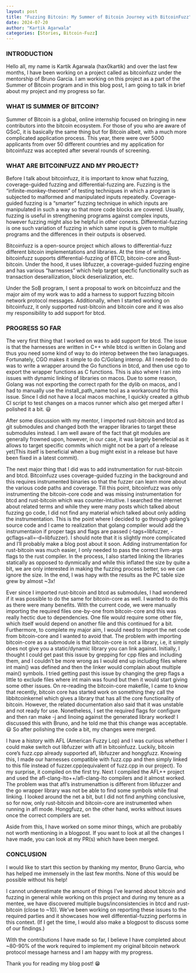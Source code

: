 ```yaml
---
layout: post
title: "Fuzzing Bitcoin: My Summer of Bitcoin Journey with BitcoinFuzz"
date: 2024-07-20
author: "Kartik Agarwala"
categories: [Stories, Bitcoin-Fuzz]
---
```


### INTRODUCTION

Hello all, my name is Kartik Agarwala (hax0kartik) and over the last few months, I have been working on a project called as bitcoinfuzz under the mentorship of Bruno Garcia. I am working on this project as a part of the Summer of Bitcoin program and in this blog post, I am going to talk in brief about my project and my progress so far.

### WHAT IS SUMMER OF BITCOIN?

Summer of Bitcoin is a global, online internship focused on bringing in new contributors into the bitcoin ecosystem. For those of you who are aware of GSoC, it is basically the same thing but for Bitcoin albeit, with a much more complicated application process. This year, there were over 5000 applicants from over 50 different countries and my application for bitcoinfuzz was accepted after several rounds of screening.

### WHAT ARE BITCOINFUZZ AND MY PROJECT?

Before I talk about bitcoinfuzz, it is important to know what fuzzing, coverage-guided fuzzing and differential-fuzzing are. Fuzzing is the “infinite-monkey-theorem” of testing techniques in which a program is subjected to malformed and manipulated inputs repeatedly. Coverage-guided fuzzing is a “smarter” fuzzing technique in which inputs are manipulated in such a way so that more code blocks are covered. Usually, fuzzing is useful in strengthening programs against complex inputs, however fuzzing might also be helpful in other conexts. Differential-fuzzing is one such variation of fuzzing in which same input is given to multiple programs and the differences in their outputs is observed.

Bitcoinfuzz is a open-source project which allows to differential-fuzz different bitcoin implementations and libraries. At the time of writing, bitcoinfuzz supports differential-fuzzing of BTCD, bitcoin-core and Rust-bitcoin. Under the hood, it uses libfuzzer, a coverage-guided fuzzing engine and has various “harnesses” which help target specfic functionality such as transaction deserailization, block deserialization, etc.

Under the SoB program, I sent a proposal to work on bitcoinfuzz and the major aim of my work was to add a harness to support fuzzing bitcoin network protocol messages. Additionally, when I started working on bitcoinfuzz, it only supported rust-bitcoin and bitcoin core and it was also my responsibility to add support for btcd.

### PROGRESS SO FAR

The very first thing that I worked on was to add support for btcd. The issue is that the harnesses are written in C++ while btcd is written in Golang and thus you need some kind of way to do interop between the two lanaguages. Fortunately, CGO makes it simple to do C/Golang interop. All I needed to do was to write a wrapper around the Go functions in btcd, and then use cgo to export the wrapper functions as C functions. This is also where I ran into issues with dynamic linking of libraries on macos. Due to some reason, Golang was not exporting the correct rpath for the dylib on macos, and I had to manually use the install_path_name tool as a workaround for this issue. Since I did not have a local macos machine, I quickly created a github CI script to test changes on a macos runner which also get merged after I polished it a bit. 😃

After some discussion with my mentor, I imported rust-bitcoin and btcd as git submodules and changed both the wrapper libraries to target these submodules instead. I am well aware of the fact that git modules are generally frowned upon, however, in our case, it was largely benefecial as it allows to target specific commits which might not be a part of a release yet(This itself is beneficial when a bug might exist in a release but have been fixed in a latest commit).

The next major thing that I did was to add instrumentation for rust-bitcoin and btcd. Bitcoinfuzz uses coverage-guided fuzzing in the background and this requires instrumented binaries so that the fuzzer can learn more about the various code paths and coverage. Till this point, bitcoinfuzz was only instrumenting the bitcoin-core code and was missing instrumentation for btcd and rust-bitcoin which was counter-intuitive. I searched the internet about related terms and while they were many posts which talked about fuzzing go code, I did not find any material which talked about only adding the instrumentation. This is the point where I decided to go through golang’s source code and I came to realization that golang compiler would add the instrumentaion if proper tags and flags are passed (-tags=libfuzzer, -gcflags=all=-d=libfuzzer). I should note that it is slightly more complicated and I’ll probably make a blog post about it soon. Adding instrumentation for rust-bitcoin was much easier, I only needed to pass the correct llvm-args flags to the rust compiler. In the process, I also started linking the libraries statically as opposed to dynmically and while this inflated the size by quite a bit, we are only interested in making the fuzzing process better, so we can ignore the size. In the end, I was hapy with the results as the PC table size grew by almost ~3x!

Ever since I imported rust-bitcoin and btcd as submodules, I had wondered if it was possible to do the same for bitcoin-core as well. I wanted to do this as there were many benefits. With the current code, we were manually importing the required files one-by-one from bitcoin-core and this was really hectic due to dependencies. One file would require some other file, which itself would depend on another file and this continued for a bit. Furthermore, to complete my major aim, I would need to import the net code from bitcoin-core and I wanted to avoid that. The problem with importing bitcoin-core as a submodule is that bitcoin-core is not a library, i.e, it simply does not give you a static/dynamic library you can link against. Initially, I thought I could get past this issue by grepping for cpp files and including them, and I couldn’t be more wrong as I would end up including files where int main() was defined and then the linker would complain about multiple main() symbols. I tried getting past this issue by changing the grep flags a little to exclude files where int main was found but then it would start giving some other issues. On re-reading the bitcoin-core makefile, I came to know that recently, bitcoin core has started work on something they call the libbitcoinkernel which gives a library that has all the core functionality of bitcoin. However, the related documentation also said that it was unstable and not ready for use. Nonetheless, I set the required flags for configure and then ran make -j and linoing against the generated library worked! I discussed this with Bruno, and he told me that this change was acceptable. 😃 So after polishing the code a bit, my changes were merged.

I have a history with AFL (American Fuzzy Lop) and I was curious whether I could make switch out libfuzzer with afl in bitcoinfuzz. Luckily, bitcoin core’s fuzz.cpp already supported afl, libfuzzer and honggfuzz. Knowing this, I made our harnesses compatible with fuzz.cpp and then simply linked to this file instead of fuzzer.cpp(equivalent of fuzz.cpp in our project). To my surprise, it compiled on the first try. Next I compiled the AFL++ project and used the afl-clang-lto++/afl-clang-lto compilers and it almost worked. The problem was that afl’s instrumenattion is different from libfuzzer and the go wrapper library was not be able to find some symbols while final linking. I looked around the net a bit, but I did not find anything conclusive, so for now, only rust-bitcoin and bitcoin-core are instrumented when running in afl mode. Honggfuzz, on the other hand, works without issues once the correct compilers are set.

Aside from this, I have worked on some minor things, which are probably not worth mentioning in a blogpost. If you want to look at all the changes I have made, you can look at my PR(s) which have been merged.

### CONCLUSION

I would like to start this section by thanking my mentor, Bruno Garcia, who has helped me immensely in the last few months. None of this would be possible without his help!

I cannot underestimate the amount of things I’ve learned about bitcoin and fuzzing in general while working on this project and during my tenure as a mentee, we have discovered multiple bugs/inconsistencies in btcd and rust-bitcoin (close to ~10). We’ve been working on reporting these issues to the required parties and it showcases how well differential-fuzzing performs in this context. (If I get the time, I would also make a blogpost to discuss some of our findings.)

With the contributions I have made so far, I believe I have completed about ~80-90% of the work required to implement my original bitcoin network protocol message harness and I am happy with my progress.

Thank you for reading my blog post! 😁
